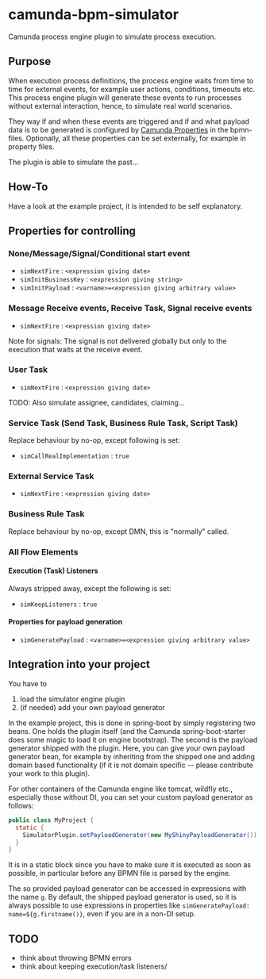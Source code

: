 # camunda-bpm-simulator

Camunda process engine plugin to simulate process execution.

## Purpose

When execution process definitions, the process engine waits from time to time for external events, for example user actions, conditions, timeouts etc.
This process engine plugin will generate these events to run processes without external interaction, hence, to simulate real world scenarios.

They way if and when these events are triggered and if and what payload data is to be generated is configured by [Camunda Properties](https://docs.camunda.org/manual/7.9/reference/bpmn20/custom-extensions/extension-elements/#properties) in the bpmn-files.
Optionally, all these properties can be set externally, for example in property files.

The plugin is able to simulate the past...

## How-To

Have a look at the example project, it is intended to be self explanatory.

## Properties for controlling

### None/Message/Signal/Conditional start event

* `simNextFire` : `<expression giving date>`
* `simInitBusinessKey` : `<expression giving string>`
* `simInitPayload` : `<varname>=<expression giving arbitrary value>`

### Message Receive events, Receive Task, Signal receive events

* `simNextFire` : `<expression giving date>`

Note for signals: The signal is not delivered globally but only to the execution that waits at the receive event.

### User Task

* `simNextFire` : `<expression giving date>`

TODO: Also simulate assignee, candidates, claiming...

### Service Task (Send Task, Business Rule Task, Script Task)

Replace behaviour by no-op, except following is set:

* `simCallRealImplementation` : `true`

### External Service Task

* `simNextFire` : `<expression giving date>`

### Business Rule Task

Replace behaviour by no-op, except DMN, this is "normally" called.

### All Flow Elements

#### Execution (Task) Listeners

Always stripped away, except the following is set:

* `simKeepListeners` : `true`

#### Properties for payload generation

* `simGeneratePayload` : `<varname>=<expression giving arbitrary value>`

## Integration into your project

You have to

1. load the simulator engine plugin
1. (if needed) add your own payload generator

In the example project, this is done in spring-boot by simply registering two beans.
One holds the plugin itself (and the Camunda spring-boot-starter does some magic to load it on engine bootstrap).
The second is the payload generator shipped with the plugin.
Here, you can give your own payload generator bean, for example by inheriting from the shipped one and adding domain based functionality (if it is not domain specific -- please contribute your work to this plugin).

For other containers of the Camunda engine like tomcat, wildfly etc., especially those without DI, you can set your custom payload generator as follows:

```java
public class MyProject {
  static {
    SimulatorPlugin.setPayloadGenerator(new MyShinyPayloadGenerator());
  }
}
````

It is in a static block since you have to make sure it is executed as soon as possible, in particular before any BPMN file is parsed by the engine.

The so provided payload generator can be accessed in expressions with the name ```g```.
By default, the shipped payload generator is used, so it is always possible to use expressions in properties like ```simGeneratePayload: name=${g.firstname()}```, even if you are in a non-DI setup.

## TODO

* think about throwing BPMN errors
* think about keeping execution/task listeners/
